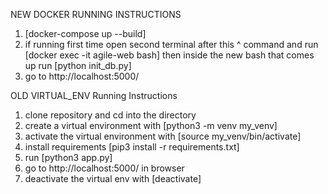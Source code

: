 NEW DOCKER RUNNING INSTRUCTIONS
1. [docker-compose up --build]
2. if running first time open second terminal after this ^ command
   and run [docker exec -it agile-web bash]
   then inside the new bash that comes up run [python init_db.py]
3. go to http://localhost:5000/

OLD VIRTUAL_ENV Running Instructions

1. clone repository and cd into the directory
2. create a virtual environment with [python3 -m venv my_venv]
3. activate the virtual environment with [source my_venv/bin/activate]
4. install requirements [pip3 install -r requirements.txt]
5. run [python3 app.py]
6. go to http://localhost:5000/ in browser
7. deactivate the virtual env with [deactivate]
